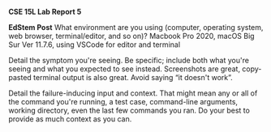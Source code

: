 **CSE 15L Lab Report 5**


**EdStem Post**
What environment are you using (computer, operating system, web browser, terminal/editor, and so on)?
Macbook Pro 2020, macOS Big Sur Ver 11.7.6, using VSCode for editor and terminal


Detail the symptom you're seeing. Be specific; include both what you're seeing and what you expected to see instead. Screenshots are great, copy-pasted terminal output is also great. Avoid saying “it doesn't work”.



Detail the failure-inducing input and context. That might mean any or all of the command you're running, a test case, command-line arguments, working directory, even the last few commands you ran. Do your best to provide as much context as you can.
